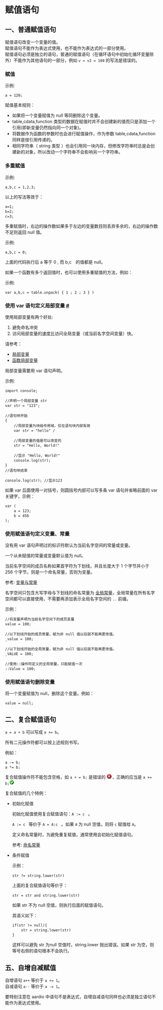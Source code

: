 # 赋值语句

## 一、普通赋值语句

赋值语句改变一个变量的值。  
赋值语句不能作为表达式使用，也不能作为表达式的一部分使用。  
赋值语句必须是独立的语句，普通的赋值语句（在循环语句中初始化循环变量除外）不能作为其他语句的一部分，例如 `v = v2 = 100` 的写法是错误的。  
  
### 赋值

示例: 

```aardio
a = 120;
```

赋值基本规则：

- 如果将一个变量赋值为 null 等同删除这个变量。 
- table,cdata,function 类型的数据在赋值时并不会创建新的值而只是添加一个引用(即新变量仍然指向同一个对象)。
- 将数据作为函数的参数时也会进行赋值操作，作为参数 table,cdata,function 同样是按引用传递的。
- 相同字符串（ string 类型 ）也会引用同一块内存，但修改字符串时总是会创建新的对象，所以改动一个字符串不会影响另一个字符串。

### 多重赋值

示例: 

```aardio
a,b,c = 1,2,3;  
```

以上的写法等效于：

```aardio
a=1;
b=2;
c=3;
```

多重赋值时，右边的操作数如果多于左边的变量数目则丢弃多余的，右边的操作数不足则返回 null 值。  

示例: 

```aardio
a,b,c = 0; 
```

上面的代码执行后 a 等于 0 , 而 b,c　的值都是 null。

如果一个函数有多个返回值时，也可以使用多重赋值的方法，例如：  

示例: 

```aardio
var a,b,c = table.unpack( { 1 ; 2 ; 3 } )
```

### 使用 var 语句定义局部变量 <a id="var" href="#var">&#x23;</a>

使用局部变量有两个好处: 

1. 避免命名冲突 
2. 访问局部变量的速度比访问全局变量（或当前名字空间变量）快。

请参考： 

- [局部变量](../variables-and-constants.md#var)
- [函数局部变量](../function/definitions.md#var)

局部变量需要用 var 语句声明。

示例:

```aardio
import console;

//声明一个局部变量 str
var str = "123";  

//语句块开始
{ 
	//局部变量为块级作用域，仅在语句块内部有效
	var str = "hello" /
	
	//局部变量的值是可以改变的
	str = "Hello, World!" 
	
	//显示 "Hello, World!" 
	console.log(str); 
}
//语句块结束 

console.log(str); //显示123
```

如果 var 后面使用一对括号，则圆括号内部可以写多条 var 语句并省略前面的 var 关键字，示例：

```aardio
var ( 
	a = 123;
	b = 456
);
```

### 使用赋值语句定义变量、常量

没有用 var 语句声明过的标识符默认为当前名字空间的常量或变量。

一个从未赋值的常量或变量默认值为 null。

当前名字空间的成员名称如果首字符为下划线，并且长度大于 1 个字节并小于 256 个字节，则是一个命名常量，否则为变量。

参考: [变量与常量](../variables-and-constants.md)

名字空间只包含大写字母与下划线的命名常量为 [全局常量](../variables-and-constants.md#global-constant)，全局常量在所有名字空间都可以直接使用，不需要再添加表示全局名字空间的 `..` 前缀。 

示例：

```aardio
//将变量声明为当前名字空间下的成员变量
value = 100;

//以下划线开始的成员常量，赋为非 null 值以后就不能再更改值。
_value = 100; 

//以下划线开始的全局常量，赋为非 null 值以后就不能再更改值。
_VALUE = 100; 

//使用::操作符定义的全局常量，只能赋值一次 
::Value = 100;
```

### 使用赋值语句删除变量

将一个变量赋值为 null，删除这个变量。例如：  

```aardio
value = null;
```

## 二、复合赋值语句

`a = a + b` 可以写成 `a += b`。

所有二元操作符都可以按上述规则书写。  
  
例如：

```aardio
a -= b;  
a *= b;  
```

复合赋值操作符不能包含空格，如 `a + = b;` 是错误的 ![](../../icon/error.gif)，正确的应当是 `a += b;`![](../../icon/ok.gif)  

复合赋值的几个特例：

- 初始化赋值

  初始化赋值使用复合赋值语句：`A := c ` 。

  `A := c ` 等价于 `A = A:c ` 。如果 `A` 为 null 空值，则将 `c` 赋值给 `A`。

  定义命名常量时，为避免重复赋值，通常使用会初始化赋值语句。  
    
  参考: [命名常量](../variables-and-constants.md#named-constants)

- 条件赋值

  示例： 

  `str ?= string.lower(str) `
    
  上面的复合赋值语句等价于： 

  `str = str and string.lower(str)` 
    
  如果 str 不为 null 空值，则执行后面的赋值语句。

  其语义如下：

  ```aardio
  if(str != null){
      str = string.lower(str)
  }
  ```  

  这样可以避免 str 为null 空值时，string.lower 抛出错误。如果 str 为空，则等号右侧的语句根本不会执行。  

## 五、自增自减赋值

自增语句 `a++` 等价于 `a += 1`。  
自减语句 `a--` 等价于 `a -= 1`。

要特别注意在 aardio 中语句不是表达式，自增自减语句同样也必须是独立语句不能作为表达式使用。